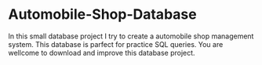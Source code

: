 # Automobile-Shop-Database
In this small database project I try to create a automobile shop management system. This database is parfect for practice SQL queries. You are wellcome to download and improve this database project.
